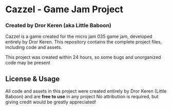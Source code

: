 # Cazzel - Game Jam Project  
### Created by Dror Keren (aka Little Baboon)  

Cazzel is a game created for the micro jam 035 game jam, developed entirely by Dror Keren. This repository contains the complete project files, including code and assets.

This project was created within 24 hours, so some bugs and unorganized code may be present

## License & Usage
All code and assets in this project were created entirely by Dror Keren (Little Baboon) and are **free to use** in any project
No attribution is required, but giving credit would be greatly appreciated!
